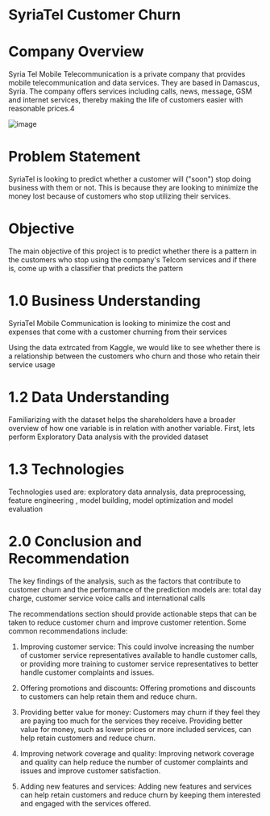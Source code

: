 # SyriaTel Customer Churn

# Company Overview
Syria Tel Mobile Telecommunication is a private company that provides mobile telecommunication and data services. They are based in Damascus, Syria. The company offers services including calls, news, message, GSM and internet services, thereby making the life of customers easier with reasonable prices.4

![image](https://user-images.githubusercontent.com/111424284/218141019-ee7127fa-0ad3-40e3-b94c-ef6f7ce04c2e.png)


# Problem Statement
SyriaTel is looking to predict whether a customer will ("soon") stop doing business with them or not. This is because they are looking to minimize the money lost because of customers who stop utilizing their services.

# Objective
The main objective of this project is to predict whether there is a pattern in the customers who stop using the company's Telcom services and if there is, come up with a classifier that predicts the pattern

# 1.0 Business Understanding

SyriaTel Mobile Communication is looking to minimize the cost and expenses that come with a customer churning from their services

Using the data extrcated from Kaggle, we would like to see whether there is a relationship between the customers who churn and those who retain their service usage

# 1.2 Data Understanding
Familiarizing with the dataset helps the shareholders have a broader overview of how one variable is in relation with another variable. First, lets perform Exploratory Data analysis with the provided dataset

# 1.3 Technologies
Technologies used are: exploratory data annalysis, data preprocessing,  feature engineering , model building, model optimization and model evaluation

# 2.0 Conclusion and Recommendation

The key findings of the analysis, such as the factors that contribute to customer churn and the performance of the prediction models are: total day charge, customer service voice calls and international calls

The recommendations section should provide actionable steps that can be taken to reduce customer churn and improve customer retention. Some common recommendations include:

1. Improving customer service: This could involve increasing the number of customer service representatives available to handle customer calls, or providing more training to customer service representatives to better handle customer complaints and issues.

2. Offering promotions and discounts: Offering promotions and discounts to customers can help retain them and reduce churn.

3. Providing better value for money: Customers may churn if they feel they are paying too much for the services they receive. Providing better value for money, such as lower prices or more included services, can help retain customers and reduce churn.

4. Improving network coverage and quality: Improving network coverage and quality can help reduce the number of customer complaints and issues and improve customer satisfaction.

5. Adding new features and services: Adding new features and services can help retain customers and reduce churn by keeping them interested and engaged with the services offered.
